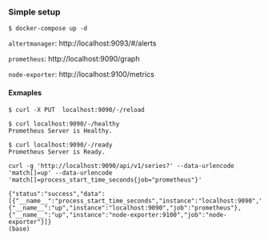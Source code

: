 ### Simple setup
````
$ docker-compose up -d
````

`altertmanager`: http://localhost:9093/#/alerts

`prometheus`: http://localhost:9090/graph

`node-exporter`: http://localhost:9100/metrics

#### Exmaples

````
$ curl -X PUT  localhost:9090/-/reload
````
````
$ curl localhost:9090/-/healthy
Prometheus Server is Healthy.
````

````
$ curl localhost:9090/-/ready
Prometheus Server is Ready.
````

````
curl -g 'http://localhost:9090/api/v1/series?' --data-urlencode 'match[]=up' --data-urlencode 'match[]=process_start_time_seconds{job="prometheus"}'

{"status":"success","data":[{"__name__":"process_start_time_seconds","instance":"localhost:9090","job":"prometheus"},{"__name__":"up","instance":"localhost:9090","job":"prometheus"},{"__name__":"up","instance":"node-exporter:9100","job":"node-exporter"}]}
(base)
````